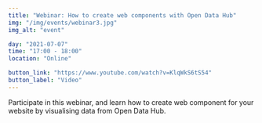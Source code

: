 ```yaml
---
title: "Webinar: How to create web components with Open Data Hub"
img: "/img/events/webinar3.jpg"
img_alt: "event"

day: "2021-07-07"
time: "17:00 - 18:00"
location: "Online"

button_link: "https://www.youtube.com/watch?v=KlqWkS6tS54"
button_label: "Video"
---
```


Participate in this webinar, and learn how to create web component for your website by visualising data from Open Data Hub.